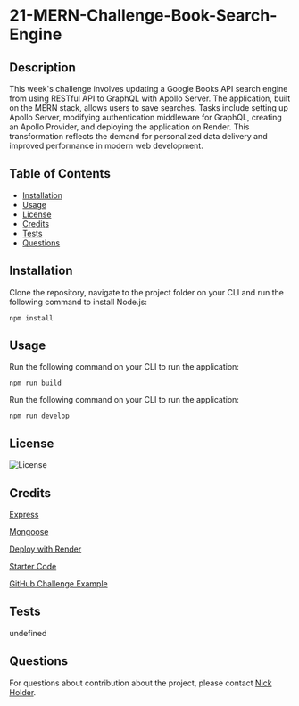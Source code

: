 # 21-MERN-Challenge-Book-Search-Engine

## Description
This week's challenge involves updating a Google Books API search engine from using RESTful API to GraphQL with Apollo Server. The application, built on the MERN stack, allows users to save searches. Tasks include setting up Apollo Server, modifying authentication middleware for GraphQL, creating an Apollo Provider, and deploying the application on Render. This transformation reflects the demand for personalized data delivery and improved performance in modern web development.

## Table of Contents
  - [Installation](#installation)
  - [Usage](#usage)
  - [License](#license)
  - [Credits](#credits)
  - [Tests](#tests)
  - [Questions](#questions)

  ## Installation
  Clone the repository, navigate to the project folder on your CLI and run the following command to install Node.js:

    npm install



## Usage
Run the following command on your CLI to run the application:

    npm run build

Run the following command on your CLI to run the application:

    npm run develop   


## License
  ![License](https://img.shields.io/badge/License-MIT-brightgreen)

## Credits
[Express](https://www.npmjs.com/package/express)

[Mongoose](https://www.npmjs.com/package/mongoose)

[Deploy with Render](https://coding-boot-camp.github.io/full-stack/mongodb/deploy-with-render-and-mongodb-atlas)

[Starter Code](https://github.com/coding-boot-camp/solid-broccoli)

[GitHub Challenge Example](https://github.com/njthanhtrang/21.-MERN-Challenge-Book-Search-Engine/tree/main)

## Tests
undefined

## Questions
For questions about contribution about the project, please contact [Nick Holder](mailto:ngholder@hotmail.com).
